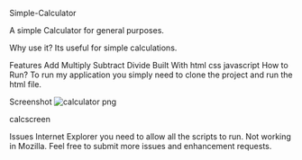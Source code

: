 Simple-Calculator

A simple Calculator for general purposes.

Why use it?
Its useful for simple calculations.

Features
Add
Multiply
Subtract
Divide
Built With
html
css
javascript
How to Run?
To run my application you simply need to clone the project and run the html file.

Screenshot
![calculator png](https://user-images.githubusercontent.com/112146249/232570227-bcbcf266-aed6-4c2f-8c5e-ecf0c566c9ae.png)



calcscreen

Issues
Internet Explorer you need to allow all the scripts to run.
Not working in Mozilla.
Feel free to submit more issues and enhancement requests.


